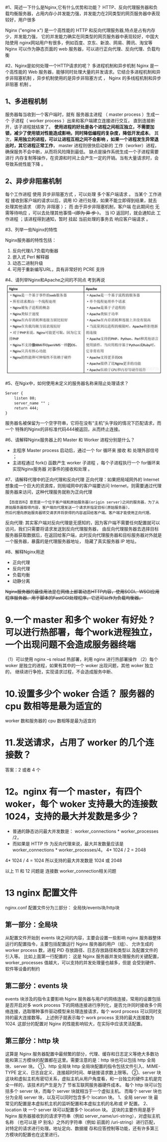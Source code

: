 #1、简述一下什么是Nginx,它有什么优势和功能？ HTTP、反向代理服务器和负载均衡服务器，占用内存小并发能力强，并发能力在2同类型的网页服务器中表现较好，用户很多

Nginx ("engine x") 是一个高性能的 HTTP 和反向代理服务器,特点是占有内存少，并发能力强，
它的并发能力确实在同类型的网页服务器中表现较好，中国大陆使用 nginx网站用户有很多，例如百度、京东、新浪、网易、腾讯、淘宝等
Nginx 可以作为静态页面的 web 服务器，可以进行正向代理、反向代理、负载均衡

#2、Nginx是如何处理一个HTTP请求的呢？ 多进程机制和异步机制
Nginx 是一个高性能的 Web 服务器，能够同时处理大量的并发请求。它结合多进程机制和异步非阻塞机制 ，异步机制使用的是异步非阻塞方式 ，
Nginx 的多线程机制和异步非阻塞 机制 。 
## 1、多进程机制
服务器每当收到一个客户端时，就有 服务器主进程 （ master process ）生成一个 子进程（ worker process ）出来和客户端建立连接进行交互，
直到连接断开，该子进程就结束了。
**使用进程的好处是各个进程之间相互独立，不需要加锁，减少了使用锁对性能造成影响，同时降低编程的复杂度，降低开发成本**。
其次，**采用独立的进程，可以让进程互相之间不会影响 ，如果一个进程发生异常退出时，其它进程正常工作**，
master 进程则很快启动新的 工作（worker）进程，确保服务不会中断，从而将风险降到最低。
缺点是操作系统生成一个子进程需要进行 内存复制等操作，在资源和时间上会产生一定的开销。当有大量请求时，会导致系统性能下降 。 

## 2、异步非阻塞机制
每个工作进程 使用 异步非阻塞方式 ，可以处理 多个客户端请求 。
当某个 工作进程 接收到客户端的请求以后，调用 IO 进行处理，如果不能立即得到结果，就去 处理其他请求 （即为 非阻塞 ）；
而 由于异步非阻塞机制，客户端 在此期间也 无需等待响应 ，可以去处理其他事情~~（即为 异 步 ）~~。
当 IO 返回时，就会通知此 工作进程 ；该进程得到通知，暂时 挂起 当前处理的事务去 响应客户端请求 。


#3、列举一些Nginx的特性

Nginx服务器的特性包括：
1. 反向代理/L7负载均衡器
2. 嵌入式 Perl 解释器
3. 动态二进制升级
4. 可用于重新编写URL，具有非常好的 PCRE 支持

#4、请列举Nginx和Apache之间的不同点
考到再说
![img.png](Nginx和Apache之间的不同点)

#5、在Ngix中，如何使用未定义的服务器名称来阻止处理请求？
```
Server {
    listen 80;
    server_name "" ;
    return 444;
}
```

服务器名被保留为一个空字符串，它将在没有“主机”头字段的情况下匹配请求，而一个 特殊的Nginx的非标准代码444被返回，从而终止连接。

#6、请解释Nginx服务器上的 Master 和 Worker 进程分别是什么？
- 主程序 Master process 启动后，通过一个 for 循环来 接收 和 处理外部信号 ；
- 主进程通过 fork() 函数产生 worker 子进程 ，每个子进程执行一个 for循环来实现Nginx服务器 对事件的接收和处理 。

#7、请解释代理中的正向代理和反向代理
正向代理：如果把局域网外的 Internet 想象成一个巨大的资源库，则局域网中的客户端要访问 Internet，则需要通过代理服务器来访问，这种代理服务就称为正向代理

     【百度百科】意思是一个位于客户端和原始服务器(origin server)之间的服务器，为了从原始服务器取得内容，客户端向代理发送一个请求并指定目标(原始服务器)，
    然后代理向原始服务器转交请求并将获得的内容返回给客户端。客户端才能使用正向代理。 

反向代理: 其实客户端对反向代理是无感知的，因为客户端不需要任何配置就可以访问，我们只需要将请求发送到反向代理服务器，
由反向代理服务器去选择目标服务器获取数据后，在返回给客户端，此时反向代理服务器和目标服务器对外就是一个服务器，暴露的是代理服务器地址，
隐藏了真实服务器 IP 地址。

#8、解释Nginx用途
- 正向代理
- 反向代理
- 负载均衡
- 动静分离

~~Nginx服务器的最佳用法是在网络上部署动态HTTP内容，使用SCGI、WSGI应用程序服务器、用于脚本的FastCGI处理程序。它还可以作为负载均衡器。~~


# 9.一个 master 和多个 woker 有好处 ? 可以进行热部署，每个work进程独立，一个出现问题不会造成服务器终端
（1）可以使用 nginx –s reload 热部署，利用 nginx 进行热部署操作
（2）每个 woker 是独立的进程，如果有其中的一个 woker 出现问题，其他 woker 独立的，
继续进行争抢，实现请求过程，不会造成服务中断、

# 10.设置多少个 woker 合适？ 服务器的 cpu 数相等是最为适宜的
worker 数和服务器的 cpu 数相等是最为适宜的


# 11.发送请求，占用了 worker 的几个连接数？
答案：2 或者 4 个
# 12。nginx 有一个 master，有四个 woker，每个 woker 支持最大的连接数 1024，支持的最大并发数是多少？
- 普通的静态访问最大并发数是： worker_connections * worker_processes /2， 
- 而如果是 HTTP 作 为反向代理来说，最大并发数量应该是 worker_connections * worker_processes/4。
4* 1024 / 2 = 2048

4* 1024 / 4 = 1024
所以支持的最大并发数是 1024 或 2048

以上 11 和 12 问题是 连接数 worker_connection相关问题

# 13 nginx 配置文件

nginx.conf 配置文件分为三部分：
全局快/events块/http块

## 第一部分：全局块
 从配置文件开始到 events 块之间的内容，主要会设置一些影响 nginx 服务器整体运行的配置指令，主要包括配置运行 Nginx 服务器的用户（组）、
允许生成的 worker process 数，进程 PID 存放路径、日志存放路径和类型以
 及配置文件的引入等。
 比如上面第一行配置的：
 这是 Nginx 服务器并发处理服务的关键配置，worker_processes 值越大，可以支持的并发处理量也越多，但是
 会受到硬件、软件等设备的制约
## 第二部分：events 块
 events 块涉及的指令主要影响 Nginx 服务器与用户的网络连接，常用的设置包括是否开启对多 work process
 下的网络连接进行序列化，是否允许同时接收多个网络连接，选取哪种事件驱动模型来处理连接请求，每个 word
 process 可以同时支持的最大连接数等。
 上述例子就表示每个 work process 支持的最大连接数为 1024.
 这部分的配置对 Nginx 的性能影响较大，在实际中应该灵活配置。
## 第三部分：http 块
 这算是 Nginx 服务器配置中最频繁的部分，代理、缓存和日志定义等绝大多数功能和第三方模块的配置都在这里。需要注意的是：http 块也可以包括 http 全局块、server 块。
 ①、http 全局块
 http 全局块配置的指令包括文件引入、MIME-TYPE 定义、日志自定义、连接超时时间、单链接请求数上限等。
 ②、server 块
 这块和虚拟主机有密切关系，虚拟主机从用户角度看，和一台独立的硬件主机是完全一样的，该技术的产生是为了
 节省互联网服务器硬件成本。
 每个 http 块可以包括多个 server 块，而每个 server 块就相当于一个虚拟主机。
 而每个 server 块也分为全局 server 块，以及可以同时包含多个 locaton 块。
 1、全局 server 块
 最常见的配置是本虚拟机主机的监听配置和本虚拟主机的名称或 IP 配置。
 2、location 块
 一个 server 块可以配置多个 location 块。
 这块的主要作用是基于 Nginx 服务器接收到的请求字符串（例如 server_name/uri-string），对虚拟主机名称
 （也可以是 IP 别名）之外的字符串（例如 前面的 /uri-string）进行匹配，对特定的请求进行处理。地址定向、数据缓
 存和应答控制等功能，还有许多第三方模块的配置也在这里进行。
